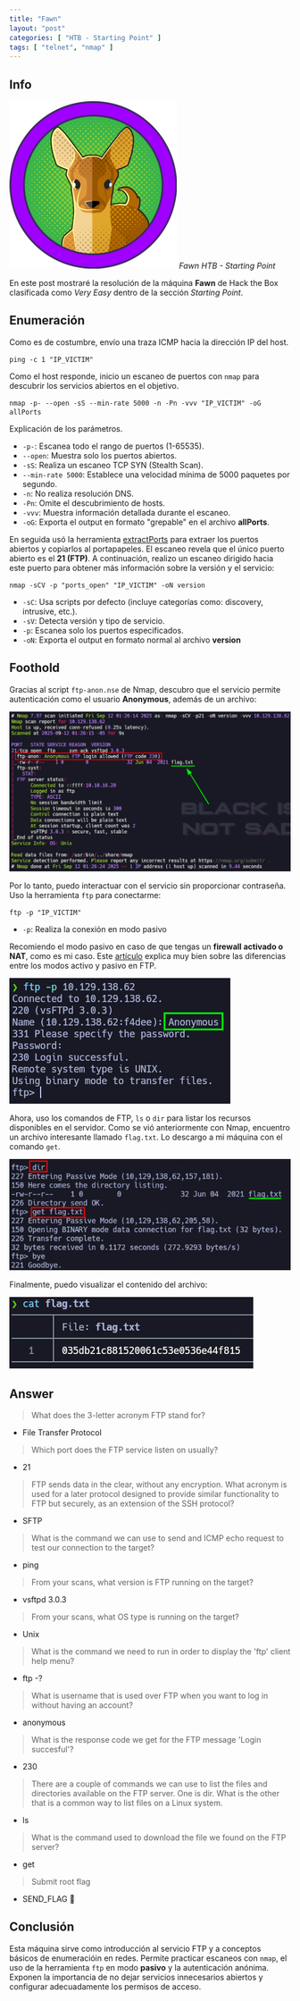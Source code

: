 ```yaml
---
title: "Fawn"
layout: "post"
categories: [ "HTB - Starting Point" ]
tags: [ "telnet", "nmap" ]
---
```


## Info

![Fawn](/assets/posts/2025-09-12-fawn-starting-point-htb/01_fawn.png)
*Fawn HTB - Starting Point*

En este post mostraré la resolución de la máquina **Fawn** de Hack the Box clasificada como *Very Easy* dentro de la sección *Starting Point*.

## Enumeración

Como es de costumbre, envío una traza ICMP hacia la dirección IP del host.

```shell
ping -c 1 "IP_VICTIM"
```
Como el host responde, inicio un escaneo de puertos con `nmap` para descubrir los servicios abiertos en el objetivo.

```shell
nmap -p- --open -sS --min-rate 5000 -n -Pn -vvv "IP_VICTIM" -oG allPorts
```
Explicación de los parámetros.

- `-p-`: Escanea todo el rango de puertos (1-65535).
- `--open`: Muestra solo los puertos abiertos.
- `-sS`: Realiza un escaneo TCP SYN (Stealth Scan).
- `--min-rate 5000`: Establece una velocidad mínima de 5000 paquetes por segundo.
- `-n`: No realiza resolución DNS.
- `-Pn`: Omite el descubrimiento de hosts.
- `-vvv`: Muestra información detallada durante el escaneo.
- `-oG`: Exporta el output en formato "grepable" en el archivo **allPorts**.

En seguida usó la herramienta [extractPorts](https://pastebin.com/xNaZxRGA) para extraer los puertos abiertos y copiarlos al portapapeles. El escaneo revela que el único puerto abierto es el **21 (FTP)**. A continuación, realizo un escaneo dirigido hacia este puerto para obtener más información sobre la versión y el servicio:

```shell
nmap -sCV -p "ports_open" "IP_VICTIM" -oN version
```
- `-sC`: Usa scripts por defecto (incluye categorías como: discovery, intrusive, etc.).
- `-sV`: Detecta versión y tipo de servicio. 
- `-p`: Escanea solo los puertos especificados.
- `-oN`: Exporta el output en formato normal al archivo **version**

## Foothold

Gracias al script `ftp-anon.nse` de Nmap, descubro que el servicio permite autenticación como el usuario **Anonymous**, además de un archivo: 

![Fawn](/assets/posts/2025-09-12-fawn-starting-point-htb/02_nmapCV.png)

Por lo tanto, puedo interactuar con el servicio sin proporcionar contraseña. Uso la herramienta `ftp` para conectarme: 

```shell
ftp -p "IP_VICTIM"
```
- `-p`: Realiza la conexión en modo pasivo

Recomiendo el modo pasivo en caso de que tengas un **firewall activado o NAT**, como es mi caso. Este [artículo](https://www.jscape.com/blog/active-v-s-passive-ftp-simplified) explica muy bien sobre las diferencias entre los modos activo y pasivo en FTP.

![Fawn](/assets/posts/2025-09-12-fawn-starting-point-htb/03_ftp_passive.png)

Ahora, uso los comandos de FTP, `ls` o `dir` para listar los recursos disponibles en el servidor. Como se vió anteriormente con Nmap, encuentro un archivo interesante llamado `flag.txt`. Lo descargo a mi máquina con el comando `get`.

![Fawn](/assets/posts/2025-09-12-fawn-starting-point-htb/04_ftp_resource.png)

Finalmente, puedo visualizar el contenido del archivo:

![Fawn](/assets/posts/2025-09-12-fawn-starting-point-htb/05_flag.png)

## Answer

> What does the 3-letter acronym FTP stand for?
- File Transfer Protocol

> Which port does the FTP service listen on usually?
- 21

> FTP sends data in the clear, without any encryption. What acronym is used for a later protocol designed to provide similar functionality to FTP but securely, as an extension of the SSH protocol?
- SFTP

> What is the command we can use to send and ICMP echo request to test our connection to the target?
- ping

> From your scans, what version is FTP running on the target?
- vsftpd 3.0.3

> From your scans, what OS type is running on the target?
- Unix

> What is the command we need to run in order to display the 'ftp' client help menu?
- ftp -?

> What is username that is used over FTP when you want to log in without having an account?
- anonymous

> What is the response code we get for the FTP message 'Login succesful'?
- 230

> There are a couple of commands we can use to list the files and directories available on the FTP server. One is dir. What is the other that is a common way to list files on a Linux system.
- ls

> What is the command used to download the file we found on the FTP server?
- get

> Submit root flag
- SEND_FLAG :triangular_flag_on_post:

## Conclusión
Esta máquina sirve como introducción al servicio FTP y a conceptos básicos de enumeracióin en redes. Permite practicar escaneos con `nmap`, el uso de la herramienta `ftp` en modo **pasivo** y la autenticación anónima. Exponen la importancia de no dejar servicios innecesarios abiertos y configurar adecuadamente los permisos de acceso.

